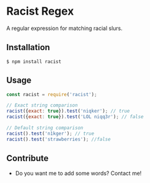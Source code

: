 # Racist Regex

A regular expression for matching racial slurs.

## Installation

```
$ npm install racist
```

## Usage

```js
const racist = require('racist');

// Exact string comparison
racist({exact: true}).test('niqker'); // true
racist({exact: true}).test('LOL niqq3r'); // false

// Default string comparison
racist().test('n1kger'); // true
racist().test('strawberries'); //false
```

## Contribute

- Do you want me to add some words? Contact me!
